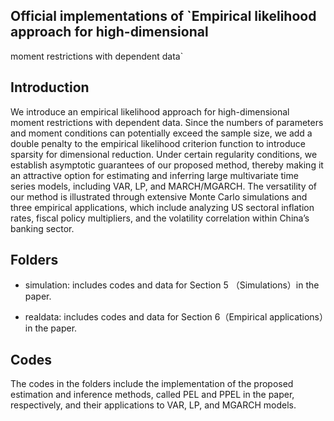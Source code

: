 ## Official implementations of `Empirical likelihood approach for high-dimensional
moment restrictions with dependent data`

## Introduction

We introduce an empirical likelihood approach for high-dimensional moment restrictions with dependent data. Since the numbers of parameters and moment conditions can potentially exceed the sample size, we add a double penalty to the empirical likelihood criterion function to introduce sparsity for dimensional reduction.  Under certain regularity conditions, we establish asymptotic guarantees of our proposed method, thereby making it an attractive option for estimating and inferring large multivariate time series models, including VAR, LP, and MARCH/MGARCH. The versatility of our method is illustrated through extensive Monte Carlo simulations and three empirical applications, which include analyzing US sectoral inflation rates, fiscal policy multipliers, and the volatility correlation within China’s banking sector.

## Folders

* simulation: includes codes and data for Section 5 （Simulations）in the paper.

* realdata: includes codes and data for Section 6（Empirical applications）in the paper.

## Codes

The codes in the folders include the implementation of the proposed estimation and inference methods, called PEL and PPEL in the paper, respectively, and their applications to VAR, LP, and MGARCH models.
